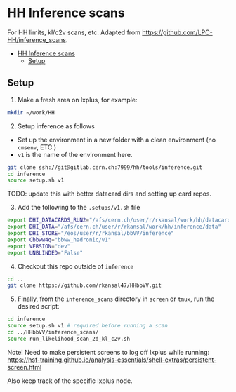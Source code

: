 # HH Inference scans

For HH limits, kl/c2v scans, etc. Adapted from https://github.com/LPC-HH/inference_scans.

- [HH Inference scans](#hh-inference-scans)
  - [Setup](#setup)


## Setup

1.  Make a fresh area on lxplus, for example:

```bash
mkdir ~/work/HH
```

2. Setup inference as follows
  - Set up the environment in a new folder with a clean environment (no `cmsenv`, ETC.)
  - `v1` is the name of the environment here.

```bash
git clone ssh://git@gitlab.cern.ch:7999/hh/tools/inference.git
cd inference
source setup.sh v1
```

TODO: update this with better datacard dirs and setting up card repos.

3. Add the following to the `.setups/v1.sh` file 
```bash
export DHI_DATACARDS_RUN2="/afs/cern.ch/user/r/rkansal/work/hh/datacards_run2"
export DHI_DATA="/afs/cern.ch/user/r/rkansal/work/hh/inference/data"
export DHI_STORE="/eos/user/r/rkansal/bbVV/inference"
export Cbbww4q="bbww_hadronic/v1"
export VERSION="dev"
export UNBLINDED="False"
```

4. Checkout this repo outside of `inference`

```bash
cd ..
git clone https://github.com/rkansal47/HHbbVV.git
```


5. Finally, from the `inference_scans` directory in `screen` or `tmux`, run the desired script:

```bash
cd inference
source setup.sh v1 # required before running a scan
cd ../HHbbVV/inference_scans/
source run_likelihood_scan_2d_kl_c2v.sh
``` 

Note! Need to make persistent screens to log off lxplus while running: 
https://hsf-training.github.io/analysis-essentials/shell-extras/persistent-screen.html

Also keep track of the specific lxplus node.